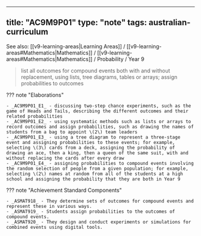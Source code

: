 
---
title: "AC9M9P01"
type: "note"
tags: australian-curriculum
---

See also: [[v9-learning-areas|Learning Areas]] / [[v9-learning-areas#Mathematics|Mathematics]] / [[v9-learning-areas#Mathematics|Mathematics]] / Probability / Year 9

> list all outcomes for compound events both with and without replacement, using lists, tree diagrams, tables or arrays; assign probabilities to outcomes

??? note "Elaborations"

	- _AC9M9P01_E1_ - discussing two-step chance experiments, such as the game of Heads and Tails, describing the different outcomes and their related probabilities
	- _AC9M9P01_E2_ - using systematic methods such as lists or arrays to record outcomes and assign probabilities, such as drawing the names of students from a bag to appoint \(2\) team leaders
	- _AC9M9P01_E3_ - using a tree diagram to represent a three-stage event and assigning probabilities to these events; for example, selecting \(3\) cards from a deck, assigning the probability of drawing an ace, then a king, then a queen of the same suit, with and without replacing the cards after every draw
	- _AC9M9P01_E4_ - assigning probabilities to compound events involving the random selection of people from a given population; for example, selecting \(2\) names at random from all of the students at a high school and assigning the probability that they are both in Year 9
??? note "Achievement Standard Components"

	- _ASMAT918_ - They determine sets of outcomes for compound events and represent these in various ways.
	- _ASMAT919_ - Students assign probabilities to the outcomes of compound events.
	- _ASMAT920_ - They design and conduct experiments or simulations for combined events using digital tools.

[//begin]: # "Autogenerated link references for markdown compatibility"
[v9-learning-areas]: ..%2Fv9-learning-areas "Learning Areas"
[//end]: # "Autogenerated link references" 
